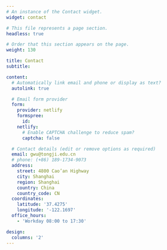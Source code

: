```yaml
---
# An instance of the Contact widget.
widget: contact

# This file represents a page section.
headless: true

# Order that this section appears on the page.
weight: 130

title: Contact
subtitle:

content:
  # Automatically link email and phone or display as text?
  autolink: true

  # Email form provider
  form:
    provider: netlify
    formspree:
      id:
    netlify:
      # Enable CAPTCHA challenge to reduce spam?
      captcha: false

  # Contact details (edit or remove options as required)
  email: gwu@tongji.edu.cn
  # phone: (+86) 189-1734-9073
  address:
    street: 4800 Cao’an Highway
    city: Shanghai
    region: Shanghai
    country: China
    country_code: CN
  coordinates:
    latitude: '37.4275'
    longitude: '-122.1697'
  office_hours:
    - 'Workday 08:00 to 17:30'

design:
  columns: '2'
---
```

